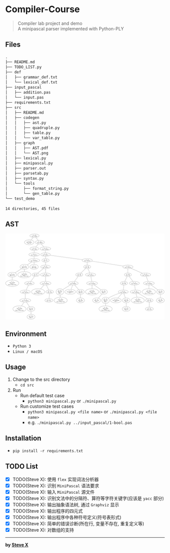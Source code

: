 # Compiler-Course  
> Compiler lab project and demo  
> A minipascal parser implemented with Python-PLY  

## Files  
```
.
├── README.md
├── TODO_LIST.py
├── def
│   ├── grammar_def.txt
│   └── lexical_def.txt
├── input_pascal
│   ├── addition.pas
│   └── input.pas
├── requirements.txt
├── src
│   ├── README.md
│   ├── codegen
│   │   ├── ast.py
│   │   ├── quadruple.py
│   │   ├── table.py
│   │   └── var_table.py
│   ├── graph
│   │   ├── AST.pdf
│   │   └── AST.png
│   ├── lexical.py
│   ├── minipascal.py
│   ├── parser.out
│   ├── parsetab.py
│   ├── syntax.py
│   └── tools
│       ├── format_string.py
│       └── gen_table.py
└── test_demo

14 directories, 45 files
```

## AST
![AST Graph Loading Err](src/graph/AST.png)


## Environment
- `Python 3`
- `Linux / macOS`

## Usage  
1. Change to the src directory
   - `cd src`
2. Run
   - Run default test case
      - `python3 minipascal.py` or `./minipascal.py`
   - Run customize test cases
      - `python3 minipascal.py <file name>` or `./minipascal.py <file name>`
      - e.g. `./minipascal.py ../input_pascal/1-bool.pas`

## Installation  
- `pip install -r requirements.txt`  

## TODO List

- [x] TODO(Steve X): 使用 `flex` 实现词法分析器
- [x] TODO(Steve X): 识别 `MiniPascal` 语法要求
- [x] TODO(Steve X): 输入 `MiniPascal` 源文件
- [x] TODO(Steve X): 识别文法中的分隔符、算符等字符关键字(应该是 `yacc` 部分)
- [x] TODO(Steve X): 输出抽象语法树, 通过 `Graphviz` 显示
- [x] TODO(Steve X): 输出程序的四元式
- [x] TODO(Steve X): 输出程序中各种符号定义(符号表形式)
- [x] TODO(Steve X): 简单的错误诊断(所在行, 变量不存在, 重复定义等)
- [x] TODO(Steve X): 对数组的支持

---
**by [Steve X](https://github.com/Steve-Xyh)**  
